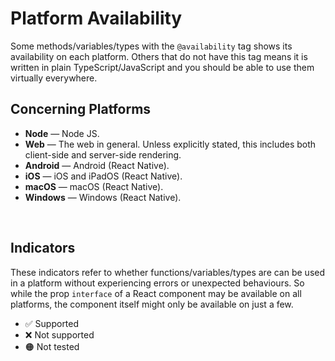 # Platform Availability
Some methods/variables/types with the `@availability` tag shows its availability
on each platform. Others that do not have this tag means it is written in plain
TypeScript/JavaScript and you should be able to use them virtually everywhere.

## Concerning Platforms
* **Node** — Node JS.
* **Web** — The web in general. Unless explicitly stated, this includes both
client-side and server-side rendering.
* **Android** — Android (React Native).
* **iOS** — iOS and iPadOS (React Native).
* **macOS** — macOS (React Native).
* **Windows** — Windows (React Native).
<br/>

## Indicators
These indicators refer to whether functions/variables/types are can be used in a
platform without experiencing errors or unexpected behaviours. So while the prop
`interface` of a React component may be available on all platforms, the component
itself might only be available on just a few.
* ✅ Supported
* ❌ Not supported
* 🟠 Not tested
<br/>
